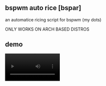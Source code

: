 ## bspwm auto rice [bspar]
an automatice ricing script for bspwm (my dots)

ONLY WORKS ON ARCH BASED DISTROS

## demo
<video src='https://i.imgur.com/VBXp4yK.mp4' width=180/>

## Installation
```pip install bspwm-auto-rice```

## Usage
for help:
```bspar --help```
and 
```bspar <command> --help```
example:
```bspar set --help```